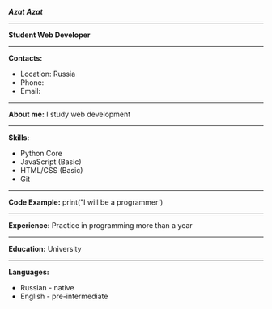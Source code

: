 ***Azat Azat***
****
**Student Web Developer**
****
**Contacts:**
- Location: Russia
- Phone:
- Email:
****
**About me:**
I study web development
****
**Skills:**
- Python Core
- JavaScript (Basic)
- HTML/CSS (Basic)
- Git
****
**Code Example:**
print("I will be a programmer')
****
**Experience:**
Practice in programming more than a year
****
**Education:**
University
****
**Languages:**
- Russian - native
- English - pre-intermediate